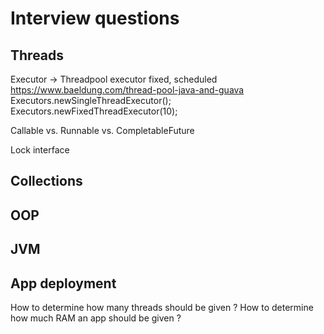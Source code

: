 # Interview questions

## Threads

Executor -> Threadpool executor fixed, scheduled https://www.baeldung.com/thread-pool-java-and-guava
Executors.newSingleThreadExecutor();
Executors.newFixedThreadExecutor(10);

Callable vs. Runnable vs. CompletableFuture

Lock interface

## Collections

## OOP

## JVM

## App deployment

How to determine how many threads should be given ?
How to determine how much RAM an app should be given ?
